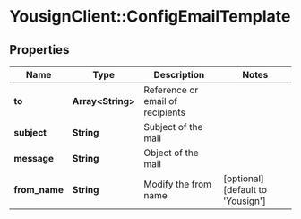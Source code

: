 # YousignClient::ConfigEmailTemplate

## Properties
Name | Type | Description | Notes
------------ | ------------- | ------------- | -------------
**to** | **Array&lt;String&gt;** | Reference or email of recipients | 
**subject** | **String** | Subject of the mail | 
**message** | **String** | Object of the mail | 
**from_name** | **String** | Modify the from name | [optional] [default to &#39;Yousign&#39;]


